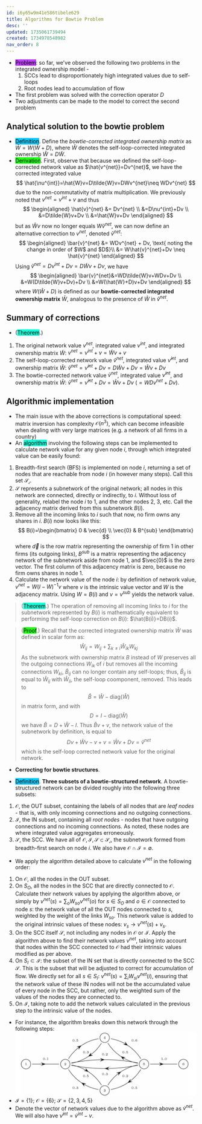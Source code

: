 ```yaml
---
id: i6y65w9m41e586tibele629
title: Algorithms for Bowtie Problem
desc: ''
updated: 1735061739494
created: 1734978548982
nav_order: 8
---
```

- <span style="background-color: #bc42f5; color: black;">Problem</span>: so far, we've observed the following two problems in the integrated ownership model -
    1. SCCs lead to disproportionately high integrated values due to self-loops
    2. Root nodes lead to accumulation of flow
- The first problem was solved with the correction operator $D$ 
- Two adjustments can be made to the model to correct the second problem

## Analytical solution to the bowtie problem
- <span style="background-color: #03cafc; color: black;">Definition</span>. Define the *bowtie-corrected integrated ownership matrix* as $\bar{W}=W(\hat{W}+D)$, where $\hat{W}$ denotes the self-loop-corrected integrated ownership $\hat{W}=D\tilde{W}$. 
- <span style="background-color: #1eff12; color: black;">Derivation</span>.  First, observe that because we defined the self-loop-corrected network value as $\hat{v^{net}}=Dv^{net}$, we have the corrected integrated value
$$
\hat{\nu^{int}}=\hat{W}v=D\tilde{W}v=DWv^{net}\neq  WDv^{net}
$$
due to the non-commutativity of matrix multiplication. We previously noted that $v^{net}=\nu^{int}+v$ and thus
$$
\begin{aligned}
\hat{v}^{net} &= Dv^{net} \\
&=D\nu^{int}+Dv \\
&=D\tilde{W}v+Dv \\
&=\hat{W}v+Dv
\end{aligned}
$$
but as $\hat{W}v$ now no longer equals $W\hat{v}^{net}$, we can now define an alternative correction to $v^{net}$, denoted $\bar{v}^{net}$:
$$
\begin{aligned}
\bar{v}^{net} &= WDv^{net} + Dv, \text{ noting the change in order of $W$ and $D$}\\
&= W\hat{v}^{net}+Dv \neq \hat{v}^{net}
\end{aligned}
$$
Using $\hat{v}^{net}=D\nu^{int}+Dv = D\tilde{W}v+Dv$, we have
$$
\begin{aligned}
\bar{v}^{net}&=WD\tilde{W}v+WDv+Dv \\
&=W(D\tilde{W}v+Dv)+Dv \\
&=W(\hat{W}+D)v+Dv
\end{aligned}
$$
where $W(\hat{W}+D)$ is defined as our **bowtie-corrected integrated ownership matrix** $\bar{W}$, analogous to the presence of $\hat{W}$ in $\hat{v}^{net}$. 

## Summary of corrections

- (<span style="background-color: #12ffd7; color: black;">Theorem</span>.)
1. The original network value $v^{net}$, integrated value $\nu^{int}$, and integrated ownership matrix $\tilde{W}$: $v^{net}=\nu^{int}+v=\tilde{W}v+v$
2. The self-loop-corrected network value $\hat{v}^{net}$, integrated value $\hat{\nu}^{int}$, and ownership matrix $\hat{W}$: $\hat{v}^{net} = \hat{\nu}^{int} + Dv = D\tilde{W}v + Dv = \hat{W}v + Dv$
3. The bowtie-corrected network value $\bar{v}^{net}$, integrated value $\bar{\nu}^{int}$, and ownership matrix $\bar{W}$: $\bar{v}^{net} = \bar{\nu}^{int} + Dv = \bar{W}v + Dv\ (=WDv^{net}+Dv)$.

## Algorithmic implementation
- The main issue with the above corrections is computational speed: matrix inversion has complexity $\mathcal{O}(n^3)$, which can become infeasible when dealing with very large matrices (e.g. a network of all firms in a country)
- An <span style="background-color: #12ffd7; color: black;">algorithm</span> involving the following steps can be implemented to calculate network value for any given node $i$, through which integrated value can be easily found:
1. Breadth-first search (BFS) is implemented on node $i$, returning a set of nodes that are reachable from node $i$ (in however many steps). Call this set $\mathcal{S_i}$.
2. $\mathcal{S}$ represents a subnetwork of the original network; all nodes in this network are connected, directly or indirectly, to $i$. Without loss of generality, relabel the node $i$ to $1$, and the other nodes $2$, $3$, etc. Call the adjacency matrix derived from this subnetwork $B(i)$.
3. Remove all the incoming links to $i$ such that now, no firm owns any shares in $i$. $B(i)$ now looks like this:
$$
B(i)=\begin{bmatrix}
0  & \vec{d} \\
\vec{0} & B^{sub}
\end{bmatrix}
$$
where $\vec{d}$ is the row matrix representing the ownership of firm 1 in other firms (its outgoing links), $B^{sub}$ is a matrix representing the adjacency network of the subnetwork aside from node $1$, and $\vec{0}$ is the zero vector. The first column of this adjacency matrix is zero, because no firm owns shares in node $1$. 
4. Calculate the network value of the node $i$: by definition of network value, $v^{net} = W(I-W)^{-1}v$ where $v$ is the intrinsic value vector and $W$ is the adjacency matrix. Using $W = B(i)$ and $v = v^{sub}$ yields the network value.

> (<span style="background-color: #12ffd7; color: black;">Theorem</span>.) The operation of removing all incoming links to $i$ for the subnetwork represented by $B(i)$ is mathematically equivalent to performing the self-loop correction on $B(i)$: $\hat{B(i)}=DB(i)$.

> (<span style="background-color: #1eff12; color: black;">Proof</span>.) Recall that the corrected integrated ownership matrix $\hat{W}$ was defined in scalar form as:
$$
\hat{W}_{ij}=W_{ij}+\sum_{k\neq i} \hat{W}_{ik}W_{kj}
$$
> As the subnetwork with ownership matrix $B$ instead of $W$ preserves all the outgoing connections $W_{ik}$ of $i$ but removes all the incoming connections $W_{ki}$, $\hat{B}_{ij}$ can no longer contain any self-loops; thus, $\hat{B}_{ij}$ is equal to $\hat{W}_{ij}$ with $\hat{W}_{ii}$, the self-loop coomponent, removed. This leads to
$$
\hat{B}=\hat{W}-\text{diag}(\hat{W})
$$
> in matrix form, and with
$$
D = I - \text{diag}(\hat{W})
$$
> we have $\hat{B} = D + \hat{W} - I$. Thus $\hat{B}v + v$, the network value of the subnetwork by definition, is equal to 
$$
Dv + \hat{W}v - v + v = \hat{W}v + Dv = \hat{v}^{net}
$$
> which is the self-loop corrected network value for the original network.

- **Correcting for bowtie structures**. 

- <span style="background-color: #03cafc; color: black;">Definition</span>. **Three subsets of a bowtie-structured network**. A bowtie-structured network can be divided roughly into the following three subsets:
1. $\mathcal{O}$, the OUT subset, containing the labels of all nodes that are *leaf nodes* - that is, with only incoming connections and no outgoing connections.
2. $\mathcal{I}$, the IN subset, containing all *root nodes* - nodes that have outgoing connections and no incoming connections. As noted, these nodes are where integrated value aggregates erroneously.
3. $\mathcal{S}$, the SCC. We have all of $\mathcal{O}, \mathcal{I}, \mathcal{S} \subset \mathcal{S_i}$, the subnetwork formed from breadth-first search on node $i$. We also have ${\mathcal{O} \cap \mathcal{I}} = \emptyset$.
- We apply the algorithm detailed above to calculate $v^{net}$ in the following order:
1. On $\mathcal{O}$, all the nodes in the OUT subset.
2. On $S_O$, all the nodes in the SCC that are directly connected to $\mathcal{O}$. Calculate their network values by applying the algorithm above, or simply by $v^{net}(s) = \sum_{o} W_{so}v^{net}(o)$ for $s\in S_O$ and $o \in \mathcal{O}$ connected to node $s$: the network value of all the OUT nodes connected to $s$, weighted by the weight of the links $W_{so}$. This network value is added to the original intrinsic values of these nodes: $v_s \to v^{net}(s) + v_s$.
3. On the SCC itself $\mathcal{S}$, not including any nodes in $\mathcal{O}$ or $\mathcal{I}$. Apply the algorithm above to find their network values $v^{net}$, taking into account that nodes within the SCC connected to $\mathcal{O}$ had their intrinsic values modified as per above.
4. On $S_I \subset \mathcal{I}$: the subset of the IN set that is directly connected to the SCC $\mathcal{S}$. This is the subset that will be adjusted to correct for accumulation of flow. We directly set for all $s \in S_I$: $v^{net}(s) = \sum_{i} W_{si}v^{net}(i)$, ensuring that the network value of these IN nodes will not be the accumulated value of every node in the SCC, but rather, only the weighted sum of the values of the nodes they are connected to.
5. On $\mathcal{I}$, taking note to add the network values calculated in the previous step to the intrinsic value of the nodes.

- For instance, the algorithm breaks down this network through the following steps:
![alt text](image-3.png)
- $\mathcal{I} = \{1\}$; $\mathcal{O} = \{6\}$; $\mathcal{S}=\{2,3,4,5\}$
- Denote the vector of network values due to the algorithm above as $\dot{v}^{net}$. We will also have $\dot{\nu}^{int}=\dot{v}^{int}-v$.


